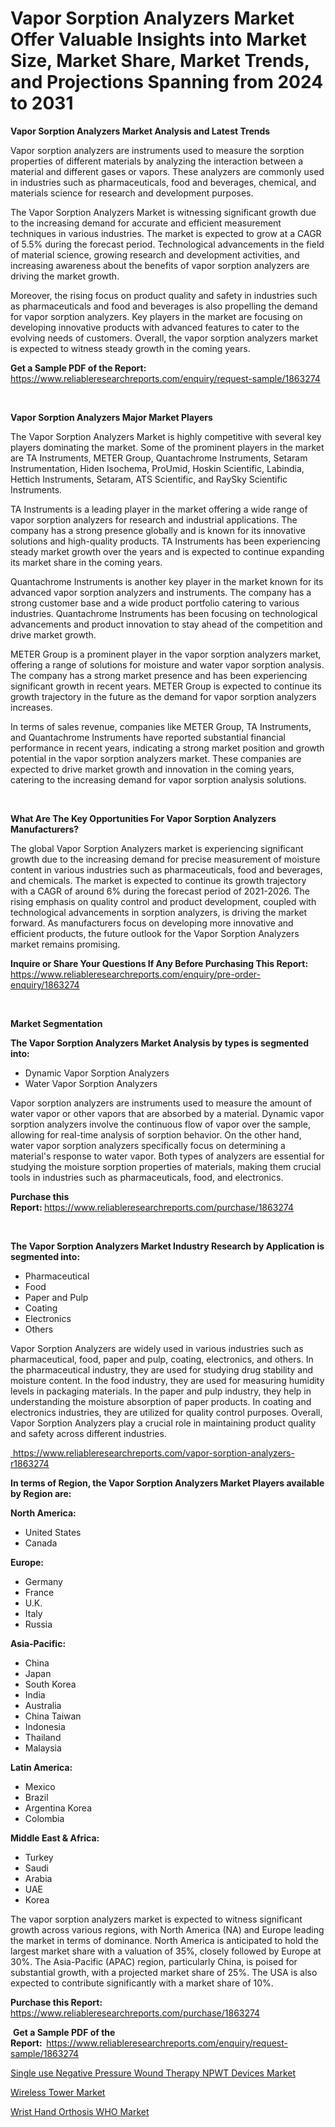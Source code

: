 <p><h1>Vapor Sorption Analyzers Market Offer Valuable Insights into Market Size, Market Share, Market Trends, and Projections Spanning from 2024 to 2031</h1></p><p><strong>Vapor Sorption Analyzers Market Analysis and Latest Trends</strong></p>
<p><p>Vapor sorption analyzers are instruments used to measure the sorption properties of different materials by analyzing the interaction between a material and different gases or vapors. These analyzers are commonly used in industries such as pharmaceuticals, food and beverages, chemical, and materials science for research and development purposes.</p><p>The Vapor Sorption Analyzers Market is witnessing significant growth due to the increasing demand for accurate and efficient measurement techniques in various industries. The market is expected to grow at a CAGR of 5.5% during the forecast period. Technological advancements in the field of material science, growing research and development activities, and increasing awareness about the benefits of vapor sorption analyzers are driving the market growth.</p><p>Moreover, the rising focus on product quality and safety in industries such as pharmaceuticals and food and beverages is also propelling the demand for vapor sorption analyzers. Key players in the market are focusing on developing innovative products with advanced features to cater to the evolving needs of customers. Overall, the vapor sorption analyzers market is expected to witness steady growth in the coming years.</p></p>
<p><strong>Get a Sample PDF of the Report:&nbsp;</strong> <a href="https://www.reliableresearchreports.com/enquiry/request-sample/1863274">https://www.reliableresearchreports.com/enquiry/request-sample/1863274</a></p>
<p>&nbsp;</p>
<p><strong>Vapor Sorption Analyzers Major Market Players</strong></p>
<p><p>The Vapor Sorption Analyzers Market is highly competitive with several key players dominating the market. Some of the prominent players in the market are TA Instruments, METER Group, Quantachrome Instruments, Setaram Instrumentation, Hiden Isochema, ProUmid, Hoskin Scientific, Labindia, Hettich Instruments, Setaram, ATS Scientific, and RaySky Scientific Instruments.</p><p>TA Instruments is a leading player in the market offering a wide range of vapor sorption analyzers for research and industrial applications. The company has a strong presence globally and is known for its innovative solutions and high-quality products. TA Instruments has been experiencing steady market growth over the years and is expected to continue expanding its market share in the coming years.</p><p>Quantachrome Instruments is another key player in the market known for its advanced vapor sorption analyzers and instruments. The company has a strong customer base and a wide product portfolio catering to various industries. Quantachrome Instruments has been focusing on technological advancements and product innovation to stay ahead of the competition and drive market growth.</p><p>METER Group is a prominent player in the vapor sorption analyzers market, offering a range of solutions for moisture and water vapor sorption analysis. The company has a strong market presence and has been experiencing significant growth in recent years. METER Group is expected to continue its growth trajectory in the future as the demand for vapor sorption analyzers increases.</p><p>In terms of sales revenue, companies like METER Group, TA Instruments, and Quantachrome Instruments have reported substantial financial performance in recent years, indicating a strong market position and growth potential in the vapor sorption analyzers market. These companies are expected to drive market growth and innovation in the coming years, catering to the increasing demand for vapor sorption analysis solutions.</p></p>
<p>&nbsp;</p>
<p><strong>What Are The Key Opportunities For Vapor Sorption Analyzers Manufacturers?</strong></p>
<p><p>The global Vapor Sorption Analyzers market is experiencing significant growth due to the increasing demand for precise measurement of moisture content in various industries such as pharmaceuticals, food and beverages, and chemicals. The market is expected to continue its growth trajectory with a CAGR of around 6% during the forecast period of 2021-2026. The rising emphasis on quality control and product development, coupled with technological advancements in sorption analyzers, is driving the market forward. As manufacturers focus on developing more innovative and efficient products, the future outlook for the Vapor Sorption Analyzers market remains promising.</p></p>
<p><strong>Inquire or Share Your Questions If Any Before Purchasing This Report:</strong> <a href="https://www.reliableresearchreports.com/enquiry/pre-order-enquiry/1863274">https://www.reliableresearchreports.com/enquiry/pre-order-enquiry/1863274</a></p>
<p>&nbsp;</p>
<p><strong>Market Segmentation</strong></p>
<p><strong>The Vapor Sorption Analyzers Market Analysis by types is segmented into:</strong></p>
<p><ul><li>Dynamic Vapor Sorption Analyzers</li><li>Water Vapor Sorption Analyzers</li></ul></p>
<p><p>Vapor sorption analyzers are instruments used to measure the amount of water vapor or other vapors that are absorbed by a material. Dynamic vapor sorption analyzers involve the continuous flow of vapor over the sample, allowing for real-time analysis of sorption behavior. On the other hand, water vapor sorption analyzers specifically focus on determining a material's response to water vapor. Both types of analyzers are essential for studying the moisture sorption properties of materials, making them crucial tools in industries such as pharmaceuticals, food, and electronics.</p></p>
<p><strong>Purchase this Report:&nbsp;</strong><a href="https://www.reliableresearchreports.com/purchase/1863274">https://www.reliableresearchreports.com/purchase/1863274</a></p>
<p>&nbsp;</p>
<p><strong>The Vapor Sorption Analyzers Market Industry Research by Application is segmented into:</strong></p>
<p><ul><li>Pharmaceutical</li><li>Food</li><li>Paper and Pulp</li><li>Coating</li><li>Electronics</li><li>Others</li></ul></p>
<p><p>Vapor Sorption Analyzers are widely used in various industries such as pharmaceutical, food, paper and pulp, coating, electronics, and others. In the pharmaceutical industry, they are used for studying drug stability and moisture content. In the food industry, they are used for measuring humidity levels in packaging materials. In the paper and pulp industry, they help in understanding the moisture absorption of paper products. In coating and electronics industries, they are utilized for quality control purposes. Overall, Vapor Sorption Analyzers play a crucial role in maintaining product quality and safety across different industries.</p></p>
<p><a href="https://www.reliableresearchreports.com/vapor-sorption-analyzers-r1863274">&nbsp;https://www.reliableresearchreports.com/vapor-sorption-analyzers-r1863274</a></p>
<p><strong>In terms of Region, the Vapor Sorption Analyzers Market Players available by Region are:</strong></p>
<p>
    <p> <strong> North America: </strong>
        <ul>
            <li>United States</li>
            <li>Canada</li>
        </ul>
        </p> 
    <p> <strong> Europe: </strong>
        <ul>
            <li>Germany</li>
            <li>France</li>
            <li>U.K.</li>
            <li>Italy</li>
            <li>Russia</li>
        </ul>
        </p> 
    <p> <strong> Asia-Pacific: </strong>
        <ul>
            <li>China</li>
            <li>Japan</li>
            <li>South Korea</li>
            <li>India</li>
            <li>Australia</li>
            <li>China Taiwan</li>
            <li>Indonesia</li>
            <li>Thailand</li>
            <li>Malaysia</li>
        </ul>
        </p> 
    <p> <strong> Latin America: </strong>
        <ul>
            <li>Mexico</li>
            <li>Brazil</li>
            <li>Argentina Korea</li>
            <li>Colombia</li>
        </ul>
        </p> 
    <p> <strong> Middle East & Africa: </strong>
        <ul>
            <li>Turkey</li>
            <li>Saudi</li>
            <li>Arabia</li>
            <li>UAE</li>
            <li>Korea</li>
        </ul>
    </p>
    </p>
<p><p>The vapor sorption analyzers market is expected to witness significant growth across various regions, with North America (NA) and Europe leading the market in terms of dominance. North America is anticipated to hold the largest market share with a valuation of 35%, closely followed by Europe at 30%. The Asia-Pacific (APAC) region, particularly China, is poised for substantial growth, with a projected market share of 25%. The USA is also expected to contribute significantly with a market share of 10%.</p></p>
<p><strong>Purchase this Report: </strong><a href="https://www.reliableresearchreports.com/purchase/1863274">https://www.reliableresearchreports.com/purchase/1863274</a></p>
<p>&nbsp;<strong>Get a Sample PDF of the Report:&nbsp;&nbsp;</strong><a href="https://www.reliableresearchreports.com/enquiry/request-sample/1863274">https://www.reliableresearchreports.com/enquiry/request-sample/1863274</a></p>
<p><strong></strong></p>
<p><p><a href="https://spotless-saver-8fd.notion.site/Single-use-Negative-Pressure-Wound-Therapy-NPWT-Devices-Market-Report-Reveals-the-Latest-Trends-And--cf95cfc438a84c6688ea2d6a9adefdf6">Single use Negative Pressure Wound Therapy NPWT Devices Market</a></p><p><a href="https://view.publitas.com/reportprime-1/wireless-tower-market-analysis-its-cagr-market-segmentation-and-global-industry-overview/">Wireless Tower Market</a></p><p><a href="https://cautious-neon-760.notion.site/Analyzing-Wrist-Hand-Orthosis-WHO-Market-Global-Industry-Perspective-and-Forecast-2024-to-2031-8d6c6c0dfd244d6881191e8c6d484964">Wrist Hand Orthosis WHO Market</a></p></p>